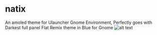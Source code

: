 # natix
An amoled theme for Ulauncher Gnome Environment, Perfectly goes with Darkest full panel Flat Remix theme in Blue for Gnome
![alt text](http://url/to/img.png)
